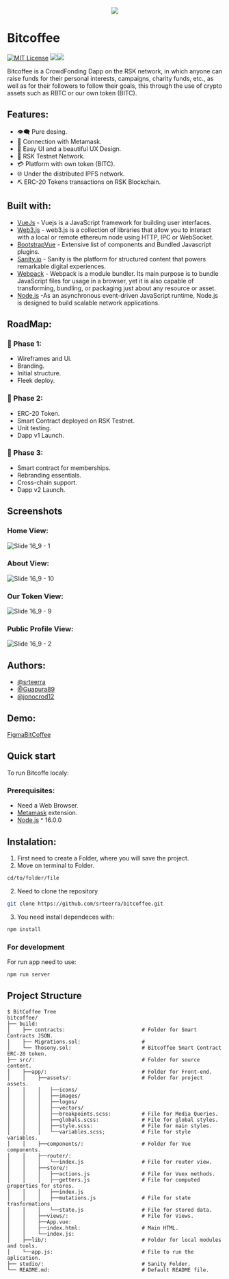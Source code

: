 <div align="center">
<img src="https://user-images.githubusercontent.com/74383100/192911380-fee6c85a-d1a8-44e0-936e-69243b1357f2.gif" />
</div>

# Bitcoffee

[![MIT License](https://img.shields.io/badge/License-MIT-green.svg)](https://choosealicense.com/licenses/mit/)
![](https://img.shields.io/github/stars/srteerra/bitcoffee)![](https://img.shields.io/github/forks/srteerra/bitcoffee)

Bitcoffee is a CrowdFonding Dapp on the RSK network, in which anyone can raise funds for their personal interests, campaigns, charity funds, etc., as well as for their followers to follow their goals, this through the use of crypto assets such as RBTC or our own token (BITC).


## Features:

- 👁‍🗨 Pure desing.
- 🦊 Connection with Metamask.
- 📱 Easy UI and a beautiful UX Design.
- 📡 RSK Testnet Network.
- 💳 Platform with own token (BITC).
- 🌐 Under the distributed IPFS network.
- ⛏ ERC-20 Tokens transactions on RSK Blockchain.


 
 
 
 ## Built with:

- [VueJs](https://vuejs.org/) - Vuejs is a JavaScript framework for building user interfaces.
- [Web3.js](https://web3js.readthedocs.io/en/v1.8.0/) - web3.js is a collection of libraries that allow you to interact with a local or remote ethereum node using HTTP, IPC or WebSocket.
- [BootstrapVue](https://bootstrap-vue.org/) - Extensive list of components and  Bundled Javascript plugins.
- [Sanity.io](https://www.sanity.io/) - Sanity is the platform for structured content that powers remarkable digital experiences.
- [Webpack](https://webpack.js.org/) - Webpack is a module bundler. Its main purpose is to bundle JavaScript files for usage in a browser, yet it is also capable of transforming, bundling, or packaging just about any resource or asset.
-  [Node.js](https://nodejs.org/es/) -As an asynchronous event-driven JavaScript runtime, Node.js is designed to build scalable network applications.

## RoadMap:
### 🚩 Phase 1:
- Wireframes and Ui.
- Branding.
- Initial structure.
- Fleek deploy.

### 🚀 Phase 2:
- ERC-20 Token.
- Smart Contract deployed on RSK Testnet.
- Unit testing.
- Dapp v1 Launch.

### 🏁 Phase 3:
- Smart contract for memberships.
- Rebranding essentials.
- Cross-chain support.
- Dapp v2 Launch.

## Screenshots
### Home View:
![Slide 16_9 - 1](https://user-images.githubusercontent.com/74383100/192910250-2ffe2b4c-9f20-42db-9754-75288642c0a6.png)
### About View:
![Slide 16_9 - 10](https://user-images.githubusercontent.com/74383100/192911037-99ecd64d-1f47-487a-b5d8-0551516d0e3c.png)
### Our Token View:
![Slide 16_9 - 9](https://user-images.githubusercontent.com/74383100/192911090-927e92ff-3d8b-453b-be1e-4775e61ab2d9.png)
### Public Profile View:
![Slide 16_9 - 2](https://user-images.githubusercontent.com/74383100/192911120-e5eeef0e-8a5c-4607-b59e-ee9eee16f7ba.png)

## Authors:

- [@srteerra](https://www.github.com/srteerra)
- [@Guapura89](https://www.github.com/Guapura89)
- [@jonocrod12](https://github.com/jonocrod12)

## Demo:
[FigmaBitCoffee](https://www.figma.com/embed?embed_host=share&url=https%3A%2F%2Fwww.figma.com%2Ffile%2F5GghfAuXAy1BLI8FNXynOD%2FBitcoffee%3Fnode-id%3D0%253A1 "@embed")

## Quick start
To run Bitcoffe localy:
### Prerequisites: 
 - Need a Web Browser.
 - [Metamask](https://metamask.io/) extension.
 - [Node.js](https://nodejs.org/es/) ^ 16.0.0 

## Instalation:
1. First need to create a Folder, where you will save the project.  
3. Move on terminal to Folder.
```bash
cd/to/folder/file
```
2. Need to clone the repository
```bash
git clone https://github.com/srteerra/bitcoffee.git
```
3. You need install dependeces with:
```bash
npm install
```
### For development
For run app need to use:
```bash
npm run server
```

## Project Structure

    $ BitCoffee Tree
    bitcoffee/
    ├── build:
    │    ├── contracts:                         # Folder for Smart Contracts JSON.
    │    ├── Migrations.sol:                    # 
    │    └── Thosony.sol:                       # Bitcoffee Smart Contract ERC-20 token.
    ├── src/:                                   # Folder for source content.
    │    ├──app/:                               # Folder for Front-end.
    │    │    ├──assets/:                       # Folder for project assets.
    │    │    │   ├──icons/                  
    │    │    │   ├──images/                 
    │    │    │   ├──logos/               
    │    │    │   ├──vectors/                
    │    │    │   ├──breakpoints.scss:          # File for Media Queries.
    │    │    │   ├──globals.scss:              # File for global styles.
    │    │    │   ├──style.scss:                # File for main styles.
    │    │    │   └──variables.scss;            # File for style variables.
    │    │    ├──components/:                   # Folder for Vue components.
    │    │    ├──router/:    
    │    │    │   └──index.js                   # File for router view.
    │    │    ├──store/:                        
    │    │    │   ├──actions.js                 # File for Vuex methods. 
    │    │    │   ├──getters.js                 # File for computed properties for stores.
    │    │    │   ├──index.js                   
    │    │    │   ├──mutations.js               # File for state trasformations
    │    │    │   └──state.js                   # File for stored data.
    │    │    ├──views/:                        # File for Views.
    │    │    ├──App.vue:                       
    │    │    ├──index.html:                    # Main HTML.
    │    │    └──index.js:                      
    │    ├──lib/:                               # Folder for local modules and tools.
    │    └──app.js:                             # File to run the aplication. 
    ├── studio/:                                # Sanity Folder.
    └── README.md:                              # Default README file.
